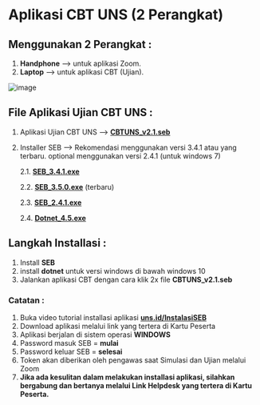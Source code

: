 # Aplikasi CBT UNS (2 Perangkat)

## Menggunakan 2 Perangkat :
1.  **Handphone** --> untuk aplikasi Zoom.
2. **Laptop** --> untuk aplikasi CBT (Ujian).

![image](https://user-images.githubusercontent.com/15359262/173980129-5f510747-23a8-4b92-90fc-0b08d9c6caa3.png)

## File Aplikasi Ujian CBT UNS :

1. Aplikasi Ujian CBT UNS --> **[CBTUNS_v2.1.seb](https://github.com/muhammadnahar/cbt-uns2/releases/download/file-cbt2/CBTUNS_v2.1.seb)**
2. Installer SEB --> Rekomendasi menggunakan versi 3.4.1 atau yang terbaru. optional menggunakan versi 2.4.1 (untuk windows 7)

   2.1. **[SEB_3.4.1.exe](https://github.com/muhammadnahar/cbt-uns2/releases/download/file-cbt2/SEB_3.4.1.exe)**

   2.2. **[SEB_3.5.0.exe](https://github.com/muhammadnahar/cbt-uns2/releases/download/file-cbt2/SEB_3.5.0.exe)** (terbaru)

   2.3. **[SEB_2.4.1.exe](https://github.com/muhammadnahar/cbt-uns2/releases/download/file-cbt2/SEB_2.4.1.exe)**

   2.4. **[Dotnet_4.5.exe](https://github.com/muhammadnahar/cbt-uns2/releases/download/file-cbt2/dotnet_4.5.exe)**


## Langkah Installasi :

1. Install **SEB**
3. install **dotnet** untuk versi windows di bawah windows 10
5. Jalankan aplikasi CBT dengan cara klik 2x file **CBTUNS_v2.1.seb**

### Catatan :

1. Buka video tutorial installasi aplikasi **[uns.id/InstalasiSEB](http://uns.id/InstalasiSEB)**
2. Download aplikasi melalui link yang tertera di Kartu Peserta
3. Aplikasi berjalan di sistem operasi **WINDOWS**
4. Password masuk SEB = **mulai**
5. Password keluar SEB = **selesai**
6. Token akan diberikan oleh pengawas saat Simulasi dan Ujian melalui Zoom
7. **Jika ada kesulitan dalam melakukan installasi aplikasi, silahkan bergabung dan bertanya melalui Link Helpdesk yang tertera di Kartu Peserta.**

